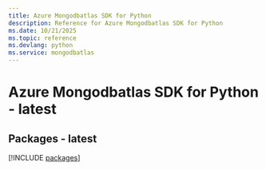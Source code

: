```yaml
---
title: Azure Mongodbatlas SDK for Python
description: Reference for Azure Mongodbatlas SDK for Python
ms.date: 10/21/2025
ms.topic: reference
ms.devlang: python
ms.service: mongodbatlas
---
```

# Azure Mongodbatlas SDK for Python - latest
## Packages - latest
[!INCLUDE [packages](mongodbatlas-index.md)]